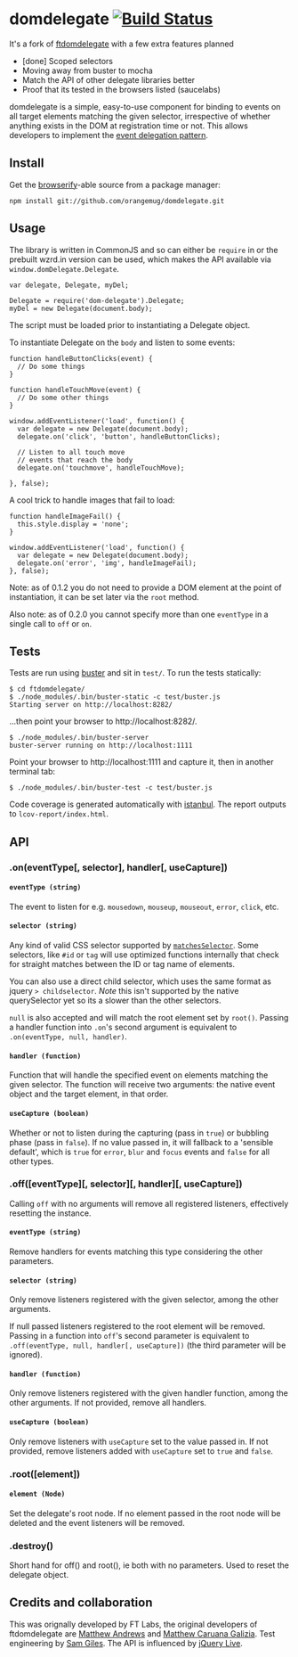 # domdelegate [![Build Status](https://travis-ci.org/orangemug/domdelegate.svg?branch=master)](https://travis-ci.org/orangemug/domdelegate)

It's a fork of [ftdomdelegate](https://github.com/ftlabs/ftdomdelegate) with a few extra features planned

 * [done] Scoped selectors
 * Moving away from buster to mocha
 * Match the API of other delegate libraries better
 * Proof that its tested in the browsers listed (saucelabs)


domdelegate is a simple, easy-to-use component for binding to events on all target elements matching the given selector, irrespective of whether anything exists in the DOM at registration time or not. This allows developers to implement the [event delegation pattern](http://www.sitepoint.com/javascript-event-delegation-is-easier-than-you-think/).


## Install
Get the [browserify](http://browserify.org/)-able source from a package manager:

    npm install git://github.com/orangemug/domdelegate.git



## Usage
The library is written in CommonJS and so can either be `require` in or the prebuilt wzrd.in version can be used, which makes the API available via `window.domDelegate.Delegate`.

    var delegate, Delegate, myDel;

    Delegate = require('dom-delegate').Delegate;
    myDel = new Delegate(document.body);


The script must be loaded prior to instantiating a Delegate object.

To instantiate Delegate on the `body` and listen to some events:

    function handleButtonClicks(event) {
      // Do some things
    }

    function handleTouchMove(event) {
      // Do some other things
    }

    window.addEventListener('load', function() {
      var delegate = new Delegate(document.body);
      delegate.on('click', 'button', handleButtonClicks);

      // Listen to all touch move
      // events that reach the body
      delegate.on('touchmove', handleTouchMove);

    }, false);

A cool trick to handle images that fail to load:

    function handleImageFail() {
      this.style.display = 'none';
    }

    window.addEventListener('load', function() {
      var delegate = new Delegate(document.body);
      delegate.on('error', 'img', handleImageFail);
    }, false);

Note: as of 0.1.2 you do not need to provide a DOM element at the point of instantiation, it can be set later via the `root` method.

Also note: as of 0.2.0 you cannot specify more than one `eventType` in a single call to `off` or `on`.


## Tests
Tests are run using [buster](http://docs.busterjs.org/en/latest/) and sit in `test/`. To run the tests statically:

    $ cd ftdomdelegate/
    $ ./node_modules/.bin/buster-static -c test/buster.js
    Starting server on http://localhost:8282/

...then point your browser to http://localhost:8282/.

    $ ./node_modules/.bin/buster-server
    buster-server running on http://localhost:1111

Point your browser to http://localhost:1111 and capture it, then in another terminal tab:

    $ ./node_modules/.bin/buster-test -c test/buster.js

Code coverage is generated automatically with [istanbul](https://github.com/gotwarlost/istanbul).  The report outputs to `lcov-report/index.html`.


## API

### .on(eventType[, selector], handler[, useCapture])

#### `eventType (string)`

The event to listen for e.g. `mousedown`, `mouseup`, `mouseout`, `error`, `click`, etc.

#### `selector (string)`

Any kind of valid CSS selector supported by [`matchesSelector`](http://caniuse.com/matchesselector). Some selectors, like `#id` or `tag` will use optimized functions internally that check for straight matches between the ID or tag name of elements.

You can also use a direct child selector, which uses the same format as jquery `> childselector`. *Note* this isn't supported by the native querySelector yet so its a slower than the other selectors.

`null` is also accepted and will match the root element set by `root()`.  Passing a handler function into `.on`'s second argument is equivalent to `.on(eventType, null, handler)`.

#### `handler (function)`

Function that will handle the specified event on elements matching the given selector.  The function will receive two arguments: the native event object and the target element, in that order.

#### `useCapture (boolean)`

Whether or not to listen during the capturing (pass in `true`) or bubbling phase (pass in `false`).  If no value passed in, it will fallback to a 'sensible default', which is `true` for `error`, `blur` and `focus` events and `false` for all other types.

### .off([eventType][, selector][, handler][, useCapture])

Calling `off` with no arguments will remove all registered listeners, effectively resetting the instance.

#### `eventType (string)`

Remove handlers for events matching this type considering the other parameters.

#### `selector (string)`

Only remove listeners registered with the given selector, among the other arguments.

If null passed listeners registered to the root element will be removed.  Passing in a function into `off`'s second parameter is equivalent to `.off(eventType, null, handler[, useCapture])` (the third parameter will be ignored).

#### `handler (function)`

Only remove listeners registered with the given handler function, among the other arguments.  If not provided, remove all handlers.

#### `useCapture (boolean)`

Only remove listeners with `useCapture` set to the value passed in.  If not provided, remove listeners added with `useCapture` set to `true` and `false`.

### .root([element])

#### `element (Node)`

Set the delegate's root node.  If no element passed in the root node will be deleted and the event listeners will be removed.

### .destroy()

Short hand for off() and root(), ie both with no parameters. Used to reset the delegate object.

## Credits and collaboration
This was orignally developed by FT Labs, the original developers of ftdomdelegate are [Matthew Andrews](https://twitter.com/andrewsmatt) and [Matthew Caruana Galizia](http://twitter.com/mcaruanagalizia). Test engineering by [Sam Giles](https://twitter.com/SamuelGiles_). The API is influenced by [jQuery Live](http://api.jquery.com/live/).
